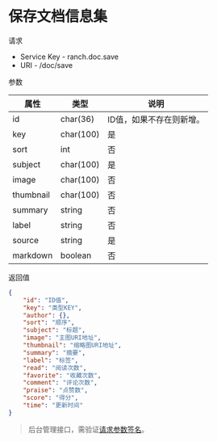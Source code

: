 # 保存文档信息集

请求
- Service Key - ranch.doc.save
- URI - /doc/save

参数

|属性|类型|说明|
|---|---|---|
|id|char(36)|ID值，如果不存在则新增。|
|key|char(100)|是|类型KEY。|
|sort|int|否|顺序。|
|subject|char(100)|是|标题。|
|image|char(100)|否|主图URI地址。|
|thumbnail|char(100)|否|缩略图URI地址。|
|summary|string|否|摘要。|
|label|string|否|标签。|
|source|string|是|内容源。|
|markdown|boolean|否|是否为Markdown文档：true-是；其他-否。|

返回值
```json
{
    "id": "ID值",
    "key": "类型KEY",
    "author": {},
    "sort": "顺序",
    "subject": "标题",
    "image": "主图URI地址",
    "thumbnail": "缩略图URI地址",
    "summary": "摘要",
    "label": "标签",
    "read": "阅读次数",
    "favorite": "收藏次数",
    "comment": "评论次数",
    "praise": "点赞数",
    "score": "得分",
    "time": "更新时间"
}
```

> 后台管理接口，需验证[请求参数签名](https://github.com/heisedebaise/tephra/blob/master/tephra-ctrl/doc/sign.md)。
